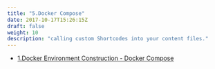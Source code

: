 ```yaml
---
title: "5.Docker Compose"
date: 2017-10-17T15:26:15Z
draft: false
weight: 10
description: "calling custom Shortcodes into your content files."
---
```


* [1.Docker Environment Construction - Docker Compose](docker-environment-construction-docker-compose)